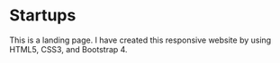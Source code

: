# Startups
This is a landing page. I have created this responsive website by using HTML5, CSS3, and Bootstrap 4.
